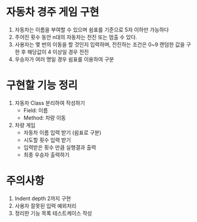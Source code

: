 # 자동차 경주 게임 구현
1. 자동차는 이름을 부여할 수 있으며 쉼표를 기준으로 5자 이하만 가능하다
2. 주어진 횟수 동안 n대의 자동차는 전진 또는 멈출 수 있다.
3. 사용자는 몇 번의 이동을 할 것인지 입력하며, 전진하는 조건은 0~9 랜덤한 값을 구한 후 해당값이 4 이상일 경우 전진
4. 우승자가 여러 명일 경우 쉼표를 이용하여 구분

# 구현할 기능 정리
1. 자동차 Class 분리하여 작성하기
   *   Field: 이름
   *   Method: 차량 이동
2. 차량 게임
   *    자동차 이름 입력 받기 (쉼표로 구분)
   * 시도할 횟수 입력 받기
   * 입력받은 횟수 만큼 실행결과 출력
   * 최종 우승자 출력하기


# 주의사항
1. Indent depth 2까지 구현
2. 사용자 잘못된 입력 예외처리
3. 정리한 기능 목록 테스트케이스 작성